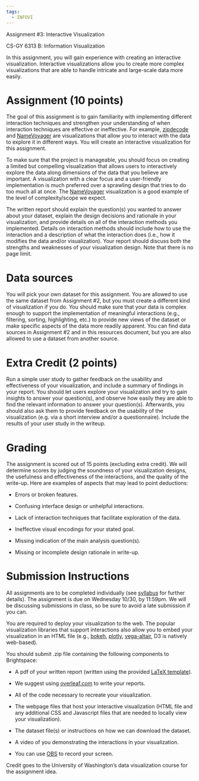 ```yaml
---
tags:
  - INFOVI
---
```

Assignment #3: Interactive Visualization

CS-GY 6313 B: Information Visualization

  

In this assignment, you will gain experience with creating an interactive visualization. Interactive visualizations allow you to create more complex visualizations that are able to handle intricate and large-scale data more easily. 

  

# Assignment (10 points)

The goal of this assignment is to gain familiarity with implementing different interaction techniques and strengthen your understanding of when interaction techniques are effective or ineffective. For example, [zipdecode](https://benfry.com/zipdecode/) and [NameVoyager](https://web.archive.org/web/20211107232302/https://www.babynamewizard.com/namevoyager-expert) are visualizations that allow you to interact with the data to explore it in different ways. You will create an interactive visualization for this assignment.

  

To make sure that the project is manageable, you should focus on creating a limited but compelling visualization that allows users to interactively explore the data along dimensions of the data that you believe are important. A visualization with a clear focus and a user-friendly implementation is much preferred over a sprawling design that tries to do too much all at once. The [NameVoyager](https://web.archive.org/web/20211107232302/https://www.babynamewizard.com/namevoyager-expert) visualization is a good example of the level of complexity/scope we expect.

  

The written report should explain the question(s) you wanted to answer about your dataset, explain the design decisions and rationale in your visualization, and provide details on all of the interaction methods you implemented. Details on interaction methods should include how to use the interaction and a description of what the interaction does (i.e., how it modifies the data and/or visualization). Your report should discuss both the strengths and weaknesses of your visualization design. Note that there is no page limit.

  

# Data sources

You will pick your own dataset for this assignment. You are allowed to use the same dataset from Assignment #2, but you must create a different kind of visualization if you do. You should make sure that your data is complex enough to support the implementation of meaningful interactions (e.g., filtering, sorting, highlighting, etc.) to provide new views of the dataset or make specific aspects of the data more readily apparent. You can find data sources in Assignment #2 and in this resources document, but you are also allowed to use a dataset from another source.

  

# Extra Credit (2 points) 

Run a simple user study to gather feedback on the usability and effectiveness of your visualization, and include a summary of findings in your report. You should let users explore your visualization and try to gain insights to answer your question(s), and observe how easily they are able to find the relevant information to answer your question(s). Afterwards, you should also ask them to provide feedback on the usability of the visualization (e.g. via a short interview and/or a questionnaire). Include the results of your user study in the writeup.

# Grading 

The assignment is scored out of 15 points (excluding extra credit). We will determine scores by judging the soundness of your visualization designs, the usefulness and effectiveness of the interactions, and the quality of the write-up. Here are examples of aspects that may lead to point deductions:

- Errors or broken features.
    
- Confusing interface design or unhelpful interactions.
    
- Lack of interaction techniques that facilitate exploration of the data.
    
- Ineffective visual encodings for your stated goal.
    
- Missing indication of the main analysis question(s).
    
- Missing or incomplete design rationale in write-up.
    

# Submission Instructions

All assignments are to be completed individually (see [syllabus](https://docs.google.com/document/d/1dGa8Tc1b2M1zC4_Jw411EL2q0kDCXb7pI3OKSXx16qQ/edit?usp=sharing) for further details). The assignment is due on Wednesday 10/30, by 11:59pm. We will be discussing submissions in class, so be sure to avoid a late submission if you can.

  

You are required to deploy your visualization to the web. The popular visualization libraries that support interactions also allow you to embed your visualization in an HTML file (e.g., [bokeh](https://docs.bokeh.org/en/2.4.3/docs/user_guide/embed.html), [plotly](https://plotly.com/chart-studio-help/embed-graphs-in-websites/), [vega-altair](https://altair-viz.github.io/user_guide/saving_charts.html), D3 is natively web-based).

  

You should submit .zip file containing the following components to Brightspace:

- A pdf of your written report (written using the provided [LaTeX template](https://drive.google.com/file/d/1MCfC2c64kTcKo3zzqQqTPxXs4YI75UrC/view?usp=sharing)).
    

- We suggest using [overleaf.com](http://overleaf.com) to write your reports.
    

- All of the code necessary to recreate your visualization.
    
- The webpage files that host your interactive visualization (HTML file and any additional CSS and Javascript files that are needed to locally view your visualization).
    
- The dataset file(s) or instructions on how we can download the dataset.
    
- A video of you demonstrating the interactions in your visualization.
    

- You can use [OBS](https://obsproject.com/) to record your screen.
    

  
  
  

Credit goes to the University of Washington’s data visualization course for the assignment idea.